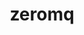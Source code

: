 ---
title: "zeromq"
layout: cache
category: package
meta: {"versions": ["4.3.2"], "compilers": ["gcc@7.3.0"]}
spec_files: 
 - spec-0.json
 - spec-1.json
 - spec-2.json
 - spec-3.json
 - spec-4.json
 - spec-5.json
 - spec-6.json
 - spec-7.json
spec_names:
 - 'zeromq@4.3.2%gcc@7.3.0+libsodium arch=linux-ubuntu18.04-ppc64le ^libsodium@1.0.17%gcc@7.3.0 arch=linux-ubuntu18.04-ppc64le'
 - 'zeromq@4.3.2%gcc@7.3.0+libsodium arch=linux-centos7-x86_64 ^libsodium@1.0.17%gcc@7.3.0 arch=linux-centos7-x86_64'
 - 'zeromq@4.3.2%gcc@7.3.0+libsodium arch=linux-ubuntu18.04-x86_64 ^libsodium@1.0.17%gcc@7.3.0 arch=linux-ubuntu18.04-x86_64'
 - 'zeromq@4.3.2%gcc@7.3.0+libsodium arch=linux-rhel7-ppc64le ^libsodium@1.0.17%gcc@7.3.0 arch=linux-rhel7-ppc64le'
 - 'zeromq@4.3.2%gcc@7.3.0+libsodium arch=linux-centos7-ppc64le ^libsodium@1.0.17%gcc@7.3.0 arch=linux-centos7-ppc64le'
 - 'zeromq@4.3.2%gcc@7.3.0+libsodium arch=linux-centos8-x86_64 ^libsodium@1.0.17%gcc@7.3.0 arch=linux-centos8-x86_64'
 - 'zeromq@4.3.2%gcc@7.3.0+libsodium arch=linux-rhel8-x86_64 ^libsodium@1.0.17%gcc@7.3.0 arch=linux-rhel8-x86_64'
 - 'zeromq@4.3.2%gcc@7.3.0+libsodium arch=linux-rhel7-x86_64 ^libsodium@1.0.17%gcc@7.3.0 arch=linux-rhel7-x86_64'
---